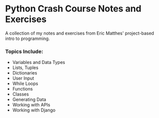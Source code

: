 # Python Crash Course Notes and Exercises
A collection of my notes and exercises from Eric Matthes' project-based intro to programming. 

### Topics Include: 
- Variables and Data Types
- Lists, Tuples 
- Dictionaries 
- User Input 
- While Loops 
- Functions 
- Classes 
- Generating Data
- Working with APIs
- Working with Django
